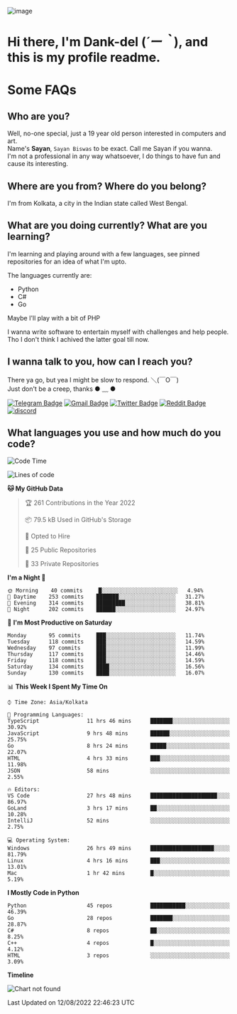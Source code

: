 ![image](https://user-images.githubusercontent.com/63096193/125182844-29f20800-e22f-11eb-8dc9-b0f2d29647bb.png)

# **Hi there, I'm Dank-del (*´ー｀*), and this is my profile readme.**
<!--  [![Profile views](https://gpvc.arturio.dev/dank-del)](https://github.com/dank-del) -->
# Some FAQs

## **Who are you?**

Well, no-one special, just a 19 year old person interested in computers and art. \
Name's **Sayan**, `Sayan Biswas` to be exact. Call me Sayan if you wanna. \
I'm not a professional in any way whatsoever, I do things to have fun and cause its interesting.

## **Where are you from? Where do you belong?**

I'm from Kolkata, a city in the Indian state called West Bengal.

## **What are you doing currently? What are you learning?**

I'm learning and playing around with a few languages, see pinned repositories for an idea of what I'm upto.

The languages currently are:

- Python
- C#
- Go

Maybe I'll play with a bit of PHP

I wanna write software to entertain myself with challenges and help people. \
Tho I don't think I achived the latter goal till now.

<!--## **Eww, I see a weeb profile.**

Can't help it, it's the best way to hide my face on this account
> Why do people hate weebs .-.

## **Cool, what more interests you?**

My interests are quite, weird. They're scattered all over the place. \
I've been fascinated by music and have studied it since the age of 6, I've performed on stage and on air but yeah now I've been away from that. I specialize in key instruments. \
Another thing that interests me is Media Production, aka, working with audio, video and broadcasting media.

> I just like art in general. also feeds the reason of me being obsessed with Japanese drawings (⋟ ﹏ ⋞)-->

## **I wanna talk to you, how can I reach you?**

There ya go, but yea I might be slow to respond. ＼(￣O￣) \
Just don't be a creep, thanks ● ﹏ ●

[![Telegram Badge](https://img.shields.io/badge/-dank_as_fuck-1ca0f1?style=flat-square&logo=telegram&logoColor=white&link=https://t.me/dank_as_fuck)](https://t.me/dank_as_fuck)
[![Gmail Badge](https://img.shields.io/badge/-chizuru@kanojo.tk-c14438?style=flat-square&logo=Gmail&logoColor=white&link=mailto:chizuru@kanojo.tk)](mailto:chizuru@kanojo.tk)
[![Twitter Badge](https://img.shields.io/twitter/follow/TheDankDel?style=social)](https://twitter.com/TheDankDel)
[![Reddit Badge](https://img.shields.io/reddit/user-karma/combined/dank_as_fuck_?style=social)](https://www.reddit.com/user/dank_as_fuck_/)
[![discord](https://discord-md-badge.vercel.app/api/shield/506536929152466945?style=social)](https://discordapp.com/users/506536929152466945)

## **What languages you use and how much do you code?**

<!--START_SECTION:waka-->
![Code Time](http://img.shields.io/badge/Code%20Time-674%20hrs%2035%20mins-blue)

![Lines of code](https://img.shields.io/badge/From%20Hello%20World%20I%27ve%20Written-796%20Thousand%20lines%20of%20code-blue)

**🐱 My GitHub Data** 

> 🏆 261 Contributions in the Year 2022
 > 
> 📦 79.5 kB Used in GitHub's Storage 
 > 
> 💼 Opted to Hire
 > 
> 📜 25 Public Repositories 
 > 
> 🔑 33 Private Repositories  
 > 
**I'm a Night 🦉** 

```text
🌞 Morning    40 commits     █░░░░░░░░░░░░░░░░░░░░░░░░   4.94% 
🌆 Daytime    253 commits    ███████░░░░░░░░░░░░░░░░░░   31.27% 
🌃 Evening    314 commits    █████████░░░░░░░░░░░░░░░░   38.81% 
🌙 Night      202 commits    ██████░░░░░░░░░░░░░░░░░░░   24.97%

```
📅 **I'm Most Productive on Saturday** 

```text
Monday       95 commits     ███░░░░░░░░░░░░░░░░░░░░░░   11.74% 
Tuesday      118 commits    ███░░░░░░░░░░░░░░░░░░░░░░   14.59% 
Wednesday    97 commits     ███░░░░░░░░░░░░░░░░░░░░░░   11.99% 
Thursday     117 commits    ███░░░░░░░░░░░░░░░░░░░░░░   14.46% 
Friday       118 commits    ███░░░░░░░░░░░░░░░░░░░░░░   14.59% 
Saturday     134 commits    ████░░░░░░░░░░░░░░░░░░░░░   16.56% 
Sunday       130 commits    ████░░░░░░░░░░░░░░░░░░░░░   16.07%

```


📊 **This Week I Spent My Time On** 

```text
⌚︎ Time Zone: Asia/Kolkata

💬 Programming Languages: 
TypeScript               11 hrs 46 mins      ███████░░░░░░░░░░░░░░░░░░   30.92% 
JavaScript               9 hrs 48 mins       ██████░░░░░░░░░░░░░░░░░░░   25.75% 
Go                       8 hrs 24 mins       █████░░░░░░░░░░░░░░░░░░░░   22.07% 
HTML                     4 hrs 33 mins       ███░░░░░░░░░░░░░░░░░░░░░░   11.98% 
JSON                     58 mins             ░░░░░░░░░░░░░░░░░░░░░░░░░   2.55%

🔥 Editors: 
VS Code                  27 hrs 48 mins      █████████████████████░░░░   86.97% 
GoLand                   3 hrs 17 mins       ██░░░░░░░░░░░░░░░░░░░░░░░   10.28% 
IntelliJ                 52 mins             ░░░░░░░░░░░░░░░░░░░░░░░░░   2.75%

💻 Operating System: 
Windows                  26 hrs 49 mins      ████████████████████░░░░░   81.79% 
Linux                    4 hrs 16 mins       ███░░░░░░░░░░░░░░░░░░░░░░   13.01% 
Mac                      1 hr 42 mins        █░░░░░░░░░░░░░░░░░░░░░░░░   5.19%

```

**I Mostly Code in Python** 

```text
Python                   45 repos            ███████████░░░░░░░░░░░░░░   46.39% 
Go                       28 repos            ███████░░░░░░░░░░░░░░░░░░   28.87% 
C#                       8 repos             ██░░░░░░░░░░░░░░░░░░░░░░░   8.25% 
C++                      4 repos             █░░░░░░░░░░░░░░░░░░░░░░░░   4.12% 
HTML                     3 repos             ░░░░░░░░░░░░░░░░░░░░░░░░░   3.09%

```


**Timeline**

![Chart not found](https://raw.githubusercontent.com/Dank-del/Dank-del/main/charts/bar_graph.png) 


 Last Updated on 12/08/2022 22:46:23 UTC
<!--END_SECTION:waka-->

<!--## **Can I stalk your spotify?**

Um sure.

![OwO Spotify](https://spotify-recently-played-readme.vercel.app/api?user=31fdrsslnr7nvq4ytqwtw7c4rxfm&count=5)-->
